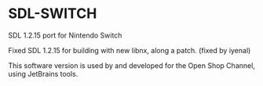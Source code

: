 # SDL-SWITCH
SDL 1.2.15 port for Nintendo Switch

Fixed SDL 1.2.15 for building with new libnx, along a patch. (fixed by iyenal)

This software version is used by and developed for the Open Shop Channel, using JetBrains tools.
